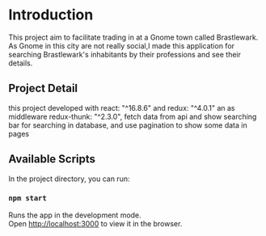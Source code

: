 # Introduction

This project aim to facilitate trading in  at a Gnome town called Brastlewark.
As Gnome in this city are not really social,I made this application for searching Brastlewark's inhabitants
by their professions and see their details.

## Project Detail

this project developed with react: "^16.8.6" and redux: "^4.0.1" an as middleware redux-thunk: "^2.3.0",
fetch data from api and show searching bar for searching in database,
and use pagination to show some data in pages
## Available Scripts

In the project directory, you can run:

### `npm start`

Runs the app in the development mode.<br>
Open [http://localhost:3000](http://localhost:3000) to view it in the browser.

